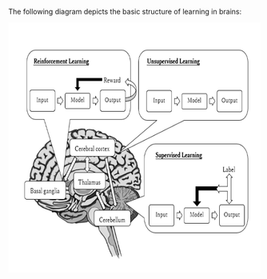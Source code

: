 The following diagram depicts the basic structure of learning in brains:

<p align="center">
  <img src="/assets/Brain_DL.PNG" height="500"/>
</p>
